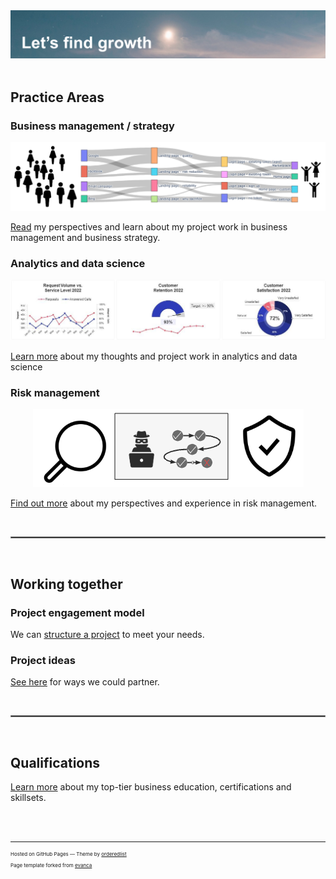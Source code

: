 <img src="images/lets find growth.png?raw=true"/>
<br><br>

## Practice Areas

### Business management / strategy 

<p align="center">
  <img src="images/customer flow logo.png?raw=true"/>
</p>

[Read](/business_management_strategy) my perspectives and learn about my project work in business management and business strategy. 

<!-- 
[Project 1 Title](/sample_page)
-->

### Analytics and data science

<p align="center">
  <img src="images/Customer service dashboard truncated.png?raw=true"/>
</p>

[Learn more](/analytics_and_data_science) about my thoughts and project work in analytics and data science
  
<!--
[Project 2 Title](/pdf/sample_presentation.pdf)
-->

### Risk management

<p align="center">
  <img src="images/stop bad stuff.png?raw=true"/>
</p>

[Find out more](/risk_management) about my perspectives and experience in risk management.

<br>

<hr style="border:0.1px solid gray">

<br>

## Working together

### Project engagement model 
We can [structure a project](/engagement_model) to meet your needs.

### Project ideas
[See here](/ideas) for ways we could partner. 

<br>

<hr style="border:.1px solid gray">

<br>

## Qualifications
[Learn more](/education_capabilities) about my top-tier business education, certifications and skillsets. 

<br><br>


<!--
---

[Project 3 Title](http://example.com/)

## Why we should partner 🤝 
* <em>Outcomes focus.</em> I focus on the outcomes you are trying to achieve, and tailor-make a solution for you.
* <em>Collaborative model.</em> I will share progress along the way to ensure the final product meets your requirements.
* <em>Cross-functional expertise.</em> Strategy + data analysis skillsets means we'll find viable solutions that play to your organization's strengths.
* <em>Broad domain knowledge.</em> Broad industry and growth phase experience means I've worked with an organization like yours.

### Category Name 2

- [Project 1 Title](http://example.com/)
- [Project 2 Title](http://example.com/)
- [Project 3 Title](http://example.com/)
- [Project 4 Title](http://example.com/)
- [Project 5 Title](http://example.com/)
-->
  
---


<p style="font-size:8px">Hosted on GitHub Pages &mdash; Theme by <a href="https://github.com/orderedlist">orderedlist</a></p>
<p style="font-size:8px">Page template forked from <a href="https://github.com/evanca/quick-portfolio">evanca</a></p>
<!-- Remove above link if you don't want to attibute -->
